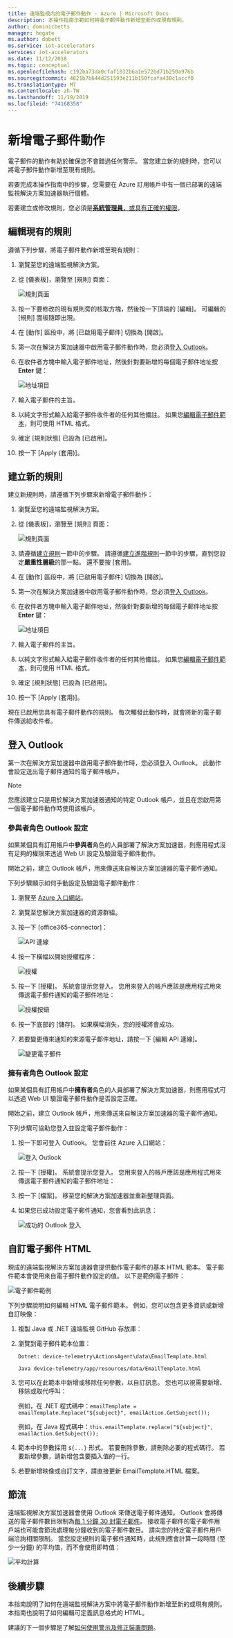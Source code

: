 ```yaml
---
title: 遠端監視內的電子郵件動作 - Azure | Microsoft Docs
description: 本操作指南示範如何將電子郵件動作新增至新的或現有規則。
author: dominicbetts
manager: hegate
ms.author: dobett
ms.service: iot-accelerators
services: iot-accelerators
ms.date: 11/12/2018
ms.topic: conceptual
ms.openlocfilehash: c192ba73da0cfaf1832b6a1e572bd71b250a976b
ms.sourcegitcommit: 4821b7b644d251593e211b150fcafa430c1accf0
ms.translationtype: MT
ms.contentlocale: zh-TW
ms.lasthandoff: 11/19/2019
ms.locfileid: "74168358"
---
```

# <a name="add-an-email-action"></a>新增電子郵件動作

電子郵件的動作有助於確保您不會錯過任何警示。 當您建立新的規則時，您可以將電子郵件動作新增至現有規則。

若要完成本操作指南中的步驟，您需要在 Azure 訂用帳戶中有一個已部署的遠端監視解決方案加速器執行個體。

若要建立或修改規則，您必須是[**系統管理員**，或具有正確的權限](iot-accelerators-remote-monitoring-rbac.md)。

## <a name="edit-an-existing-rule"></a>編輯現有的規則

遵循下列步驟，將電子郵件動作新增至現有規則：

1. 瀏覽至您的遠端監視解決方案。

1. 從 [儀表板]，瀏覽至 [規則] 頁面：

    ![規則頁面](./media/iot-accelerators-remote-monitoring-email-actions/rules-email.png)

1. 按一下要修改的現有規則旁的核取方塊，然後按一下頂端的 [編輯]。 可編輯的 [規則] 面板隨即出現。

1. 在 [動作] 區段中，將 [已啟用電子郵件] 切換為 [開啟]。

1. 第一次在解決方案加速器中啟用電子郵件動作時，您必須[登入 Outlook](#outlook)。

1. 在收件者方塊中輸入電子郵件地址，然後針對要新增的每個電子郵件地址按 **Enter** 鍵：

    ![地址項目](./media/iot-accelerators-remote-monitoring-email-actions/address-email.png)

1. 輸入電子郵件的主旨。

1. 以純文字形式輸入給電子郵件收件者的任何其他備註。 如果您[編輯電子郵件範本](#htmledit)，則可使用 HTML 格式。

1. 確定 [規則狀態] 已設為 [已啟用]。

1. 按一下 [Apply (套用)]。

## <a name="create-a-new-rule"></a>建立新的規則

建立新規則時，請遵循下列步驟來新增電子郵件動作：

1. 瀏覽至您的遠端監視解決方案。

1. 從 [儀表板]，瀏覽至 [規則] 頁面：

    ![規則頁面](./media/iot-accelerators-remote-monitoring-email-actions/rules-email.png)

1. 請遵循[建立規則](iot-accelerators-remote-monitoring-automate.md#create-a-rule)一節中的步驟。 請遵循[建立進階規則](iot-accelerators-remote-monitoring-automate.md#create-an-advanced-rule)一節中的步驟，直到您設定**嚴重性層級**的那一點。 還不要按 [套用]。

1. 在 [動作] 區段中，將 [已啟用電子郵件] 切換為 [開啟]。

1. 第一次在解決方案加速器中啟用電子郵件動作時，您必須[登入 Outlook](#outlook)。

1. 在收件者方塊中輸入電子郵件地址，然後針對要新增的每個電子郵件地址按 **Enter** 鍵：

    ![地址項目](./media/iot-accelerators-remote-monitoring-email-actions/address-email.png)

1. 輸入電子郵件的主旨。

1. 以純文字形式輸入給電子郵件收件者的任何其他備註。 如果您[編輯電子郵件範本](#htmledit)，則可使用 HTML 格式。

1. 確定 [規則狀態] 已設為 [已啟用]。

1. 按一下 [Apply (套用)]。

現在已啟用您具有電子郵件動作的規則。 每次觸發此動作時，就會將新的電子郵件傳送給收件者。

## 登入 Outlook <a name="outlook"></a>

第一次在解決方案加速器中啟用電子郵件動作時，您必須登入 Outlook。 此動作會設定送出電子郵件通知的電子郵件帳戶。

> [!NOTE]
> 您應該建立只是用於解決方案加速器通知的特定 Outlook 帳戶，並且在您啟用第一個電子郵件動作時使用該帳戶。

### <a name="contributor-role-outlook-setup"></a>參與者角色 Outlook 設定

如果某個具有訂用帳戶中**參與者**角色的人員部署了解決方案加速器，則應用程式沒有足夠的權限來透過 Web UI 設定及驗證電子郵件動作。

開始之前，建立 Outlook 帳戶，用來傳送來自解決方案加速器的電子郵件通知。

下列步驟顯示如何手動設定及驗證電子郵件動作：

1. 瀏覽至 [Azure 入口網站](https://portal.azure.com)。

1. 瀏覽至您解決方案加速器的資源群組。

1. 按一下 [office365-connector]：

    ![API 連線](./media/iot-accelerators-remote-monitoring-email-actions/apiconnector1.png)

1. 按一下橫幅以開始授權程序：

    ![授權](./media/iot-accelerators-remote-monitoring-email-actions/connector1.png)

1. 按一下 [授權]。 系統會提示您登入。 您用來登入的帳戶應該是應用程式用來傳送電子郵件通知的電子郵件地址：

    ![授權按鈕](./media/iot-accelerators-remote-monitoring-email-actions/authorize.png)

1. 按一下底部的 [儲存]。 如果橫幅消失，您的授權將會成功。

1. 若要變更傳來通知的來源電子郵件地址，請按一下 [編輯 API 連線]。

    ![變更電子郵件](./media/iot-accelerators-remote-monitoring-email-actions/editemail1.png)

### <a name="owner-role-outlook-setup"></a>擁有者角色 Outlook 設定

如果某個具有訂用帳戶中**擁有者**角色的人員部署了解決方案加速器，則應用程式可以透過 Web UI 驗證電子郵件動作是否設定正確。

開始之前，建立 Outlook 帳戶，用來傳送來自解決方案加速器的電子郵件通知。

下列步驟可協助您登入並設定電子郵件動作：

1. 按一下即可登入 Outlook。 您會前往 Azure 入口網站：

   ![登入 Outlook](./media/iot-accelerators-remote-monitoring-email-actions/owneroutlook-email.png)

1. 按一下 [授權]。 系統會提示您登入。 您用來登入的帳戶應該是應用程式用來傳送電子郵件通知的電子郵件地址：

1. 按一下 [檔案]。 移至您的解決方案加速器並重新整理頁面。

1. 如果您已成功設定電子郵件通知，您會看到此訊息：

   ![成功的 Outlook 登入](./media/iot-accelerators-remote-monitoring-email-actions/success-email.png)

## 自訂電子郵件 HTML <a name="htmledit"></a>

現成的遠端監視解決方案加速器會提供動作電子郵件的基本 HTML 範本。 電子郵件範本會使用來自電子郵件動作設定的值。 以下是範例電子郵件：

![電子郵件範例](./media/iot-accelerators-remote-monitoring-email-actions/emailtemplate1.png)

下列步驟說明如何編輯 HTML 電子郵件範本。 例如，您可以包含更多資訊或新增自訂映像：

1. 複製 Java 或 .NET 遠端監視 GitHub 存放庫︰

1. 瀏覽到電子郵件範本位置：
  
    `Dotnet: device-telemetry\ActionsAgent\data\EmailTemplate.html`
  
    `Java device-telemetry/app/resources/data/EmailTemplate.html`

1. 您可以在此範本中新增或移除任何參數，以自訂訊息。 您也可以視需要新增、移除或取代呼叫：

    例如，在 .NET 程式碼中：`emailTemplate = emailTemplate.Replace("${subject}", emailAction.GetSubject());`

    例如，在 Java 程式碼中：`this.emailTemplate.replace("${subject}", emailAction.GetSubject());`

1. 範本中的參數採用 `${...}` 形式。 若要刪除參數，請刪除必要的程式碼行。 若要新增參數，請新增包含要插入值的一行。

1. 若要新增映像或自訂文字，請直接更新 EmailTemplate.HTML 檔案。

## <a name="throttling"></a>節流

遠端監視解決方案加速器會使用 Outlook 來傳送電子郵件通知。 Outlook 會將傳送的電子郵件數目限制為[每 1 分鐘 30 封電子郵件](https://docs.microsoft.com/office365/servicedescriptions/exchange-online-service-description/exchange-online-limits#receiving-and-sending-limits)。 接收電子郵件的電子郵件用戶端也可能會節流處理每分鐘收到的電子郵件數目。 請向您的特定電子郵件用戶端洽詢相關限制。 當您設定規則的電子郵件通知時，此規則應會計算一段時間 (至少一分鐘) 的平均值，而不會使用即時值：

![平均計算](./media/iot-accelerators-remote-monitoring-email-actions/calculation-email.png)

## <a name="next-steps"></a>後續步驟

本指南說明了如何在遠端監視解決方案中將電子郵件動作新增至新的或現有規則。 本指南也說明了如何編輯可定義訊息格式的 HTML。

建議的下一個步驟是了解[如何使用警示及修正裝置問題](iot-accelerators-remote-monitoring-maintain.md)。

